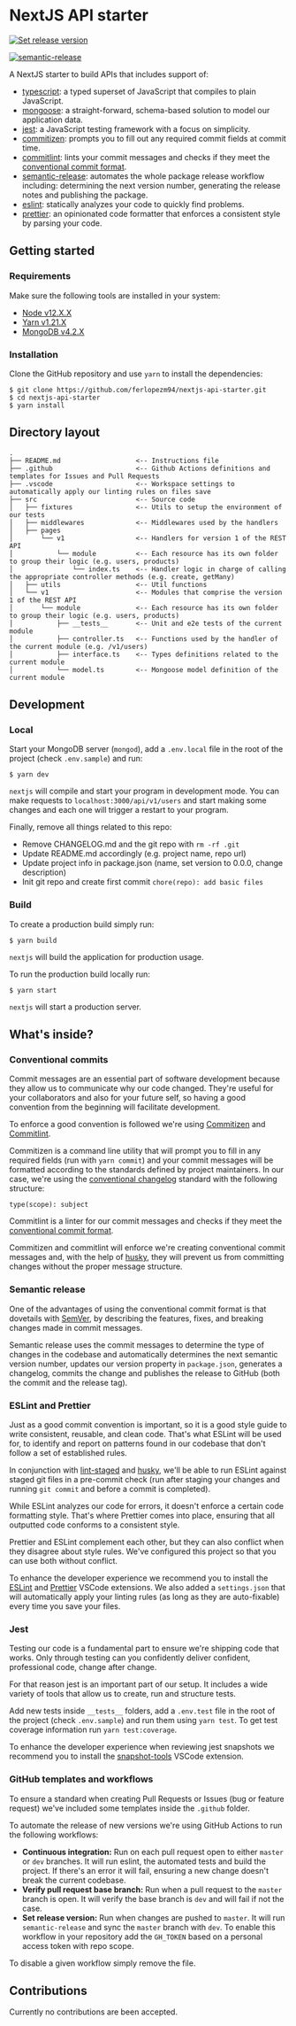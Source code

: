 # NextJS API starter

[![Set release version](https://github.com/ferlopezm94/nextjs-api-starter/workflows/Set%20release%20version/badge.svg)](https://github.com/ferlopezm94/nextjs-api-starter/blob/master/.github/workflows/set-release-version.yml)

[![semantic-release](https://img.shields.io/badge/%20%20%F0%9F%93%A6%F0%9F%9A%80-semantic--release-e10079.svg)](https://github.com/semantic-release/semantic-release)

A NextJS starter to build APIs that includes support of:

- [typescript](https://www.typescriptlang.org): a typed superset of JavaScript that compiles to plain JavaScript.
- [mongoose](https://mongoosejs.com): a straight-forward, schema-based solution to model our application data.
- [jest](https://github.com/facebook/jest): a JavaScript testing framework with a focus on simplicity.
- [commitizen](https://github.com/commitizen/cz-cli): prompts you to fill out any required commit fields at commit time.
- [commitlint](https://github.com/conventional-changelog/commitlint): lints your commit messages and checks if they meet the [conventional commit format](https://www.conventionalcommits.org).
- [semantic-release](https://github.com/semantic-release/semantic-release): automates the whole package release workflow including: determining the next version number, generating the release notes and publishing the package.
- [eslint](https://github.com/eslint/eslint): statically analyzes your code to quickly find problems.
- [prettier](https://github.com/prettier/prettier): an opinionated code formatter that enforces a consistent style by parsing your code.

## Getting started

### Requirements

Make sure the following tools are installed in your system:

- [Node v12.X.X](https://nodejs.org/en/download/)
- [Yarn v1.21.X](https://yarnpkg.com/en/docs/install)
- [MongoDB v4.2.X](https://www.mongodb.com/try/download/community)

### Installation

Clone the GitHub repository and use `yarn` to install the dependencies:

```
$ git clone https://github.com/ferlopezm94/nextjs-api-starter.git
$ cd nextjs-api-starter
$ yarn install
```

## Directory layout

```
.
├── README.md                   <-- Instructions file
├── .github                     <-- Github Actions definitions and templates for Issues and Pull Requests
├── .vscode                     <-- Workspace settings to automatically apply our linting rules on files save
├── src                         <-- Source code
│   ├── fixtures                <-- Utils to setup the environment of our tests
│   ├── middlewares             <-- Middlewares used by the handlers
│   ├── pages
│       └── v1                  <-- Handlers for version 1 of the REST API
│           └── module          <-- Each resource has its own folder to group their logic (e.g. users, products)
│               └── index.ts    <-- Handler logic in charge of calling the appropriate controller methods (e.g. create, getMany)
│   ├── utils                   <-- Util functions
│   └── v1                      <-- Modules that comprise the version 1 of the REST API
│       └── module              <-- Each resource has its own folder to group their logic (e.g. users, products)
│           ├── __tests__       <-- Unit and e2e tests of the current module
│           ├── controller.ts   <-- Functions used by the handler of the current module (e.g. /v1/users)
│           ├── interface.ts    <-- Types definitions related to the current module
│           └── model.ts        <-- Mongoose model definition of the current module
```

## Development

### Local

Start your MongoDB server (`mongod`), add a `.env.local` file in the root of the project (check `.env.sample`) and run:

```
$ yarn dev
```

`nextjs` will compile and start your program in development mode. You can make requests to `localhost:3000/api/v1/users` and start making some changes and each one will trigger a restart to your program.

Finally, remove all things related to this repo:

- Remove CHANGELOG.md and the git repo with `rm -rf .git`
- Update README.md accordingly (e.g. project name, repo url)
- Update project info in package.json (name, set version to 0.0.0, change description)
- Init git repo and create first commit `chore(repo): add basic files`

### Build

To create a production build simply run:

```
$ yarn build
```

`nextjs` will build the application for production usage.

To run the production build locally run:

```
$ yarn start
```

`nextjs` will start a production server.

## What's inside?

### Conventional commits

Commit messages are an essential part of software development because they allow us to communicate why our code changed. They're useful for your collaborators and also for your future self, so having a good convention from the beginning will facilitate development.

To enforce a good convention is followed we're using [Commitizen](https://github.com/commitizen/cz-cli) and [Commitlint](https://github.com/conventional-changelog/commitlint).

Commitizen is a command line utility that will prompt you to fill in any required fields (run with `yarn commit`) and your commit messages will be formatted according to the standards defined by project maintainers. In our case, we're using the [conventional changelog](https://github.com/conventional-changelog/conventional-changelog) standard with the following structure:

```
type(scope): subject
```

Commitlint is a linter for our commit messages and checks if they meet the [conventional commit format](https://www.conventionalcommits.org).

Commitizen and commitlint will enforce we're creating conventional commit messages and, with the help of [husky](https://github.com/typicode/husky), they will prevent us from committing changes without the proper message structure.

### Semantic release

One of the advantages of using the conventional commit format is that dovetails with [SemVer](https://semver.org), by describing the features, fixes, and breaking changes made in commit messages.

Semantic release uses the commit messages to determine the type of changes in the codebase and automatically determines the next semantic version number, updates our version property in `package.json`, generates a changelog, commits the change and publishes the release to GitHub (both the commit and the release tag).

### ESLint and Prettier

Just as a good commit convention is important, so it is a good style guide to write consistent, reusable, and clean code. That's what ESLint will be used for, to identify and report on patterns found in our codebase that don't follow a set of established rules.

In conjunction with [lint-staged](https://github.com/okonet/lint-staged) and [husky](https://github.com/typicode/husky), we'll be able to run ESLint against staged git files in a pre-commit check (run after staging your changes and running `git commit` and before a commit is completed).

While ESLint analyzes our code for errors, it doesn't enforce a certain code formatting style. That's where Prettier comes into place, ensuring that all outputted code conforms to a consistent style.

Prettier and ESLint complement each other, but they can also conflict when they disagree about style rules. We've configured this project so that you can use both without conflict.

To enhance the developer experience we recommend you to install the [ESLint](https://marketplace.visualstudio.com/items?itemName=dbaeumer.vscode-eslint) and [Prettier](https://marketplace.visualstudio.com/items?itemName=esbenp.prettier-vscode) VSCode extensions. We also added a `settings.json` that will automatically apply your linting rules (as long as they are auto-fixable) every time you save your files.

### Jest

Testing our code is a fundamental part to ensure we're shipping code that works. Only through testing can you confidently deliver confident, professional code, change after change.

For that reason jest is an important part of our setup. It includes a wide variety of tools that allow us to create, run and structure tests.

Add new tests inside `__tests__` folders, add a `.env.test` file in the root of the project (check `.env.sample`) and run them using `yarn test`. To get test coverage information run `yarn test:coverage`.

To enhance the developer experience when reviewing jest snapshots we recommend you to install the [snapshot-tools](https://marketplace.visualstudio.com/items?itemName=asvetliakov.snapshot-tools) VSCode extension.

### GitHub templates and workflows

To ensure a standard when creating Pull Requests or Issues (bug or feature request) we've included some templates inside the `.github` folder.

To automate the release of new versions we're using GitHub Actions to run the following workflows:

- **Continuous integration:** Run on each pull request open to either `master` or `dev` branches. It will run eslint, the automated tests and build the project. If there's an error it will fail, ensuring a new change doesn't break the current codebase.
- **Verify pull request base branch:** Run when a pull request to the `master` branch is open. It will verify the base branch is `dev` and will fail if not the case.
- **Set release version:** Run when changes are pushed to `master`. It will run `semantic-release` and sync the `master` branch with `dev`. To enable this workflow in your repository add the `GH_TOKEN` based on a personal access token with repo scope.

To disable a given workflow simply remove the file.

## Contributions

Currently no contributions are been accepted.
